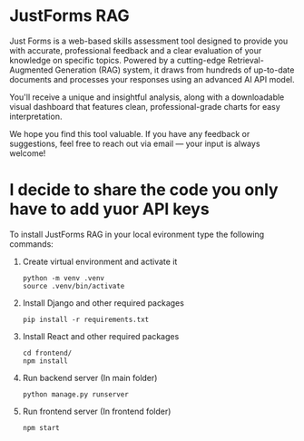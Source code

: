# JustForms RAG 

Just Forms is a web-based skills assessment tool designed to provide you with accurate, professional feedback and a clear evaluation of your knowledge on specific topics. Powered by a cutting-edge Retrieval-Augmented Generation (RAG) system, it draws from hundreds of up-to-date documents and processes your responses using an advanced AI API model.

You'll receive a unique and insightful analysis, along with a downloadable visual dashboard that features clean, professional-grade charts for easy interpretation.

We hope you find this tool valuable. If you have any feedback or suggestions, feel free to reach out via email — your input is always welcome!



# I decide to share the code you only have to add yuor API keys


To install JustForms RAG in your local evironment type the following commands:

1. Create virtual environment and activate it
   ```
   python -m venv .venv
   source .venv/bin/activate
   ```
2. Install Django and other required packages
   ```
   pip install -r requirements.txt
   ```
3. Install React and other required packages
   ```
   cd frontend/
   npm install
   ```
4. Run backend server (In main folder)
   ```
   python manage.py runserver
   ```
5. Run frontend server (In frontend folder)
   ```
   npm start
   ```
